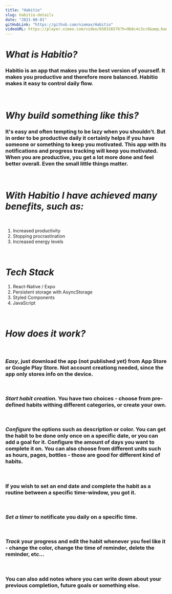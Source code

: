 ```yaml
---
title: "Habitio"
slug: habitio-details
date: "2021-08-01"
gitHubLink: "https://github.com/niemax/Habitio"
videoURL: https://player.vimeo.com/video/650316576?h=9b8c4c3cc9&amp;badge=0&amp;autopause=0&amp;player_id=0&amp;app_id=58479
---
```


# **_What is Habitio?_**

### Habitio is an app that makes you the best version of yourself. It makes you productive and therefore more balanced. Habitio makes it easy to control daily flow.

<br>

# **_Why build something like this?_**

### It's easy and often tempting to be lazy when you shouldn't. But in order to be productive daily it certainly helps if you have someone or something to keep you motivated. This app with its notifications and progress tracking will keep you motivated. When you are productive, you get a lot more done and feel better overall. Even the small little things matter.

<br>

# **_With Habitio I have achieved many benefits, such as:_**

<br>

1. Increased productivity
2. Stopping procrastination
3. Increased energy levels

<br>

# **_Tech Stack_**

1. React-Native / Expo
2. Persistent storage with AsyncStorage
3. Styled Components
4. JavaScript

<br>

# **_How does it work?_**

<br>

### **_Easy_**, just download the app (not published yet) from App Store or Google Play Store. Not account creationg needed, since the app only stores info on the device.

<br>

### **_Start habit creation._** You have two choices - choose from pre-defined habits withing different categories, or create your own.

<br>

### **_Configure_** the options such as description or color. You can get the habit to be done only once on a specific date, or you can add a goal for it. Configure the amount of days you want to complete it on. You can also choose from different units such as hours, pages, bottles - those are good for different kind of habits.

<br>

### If you wish to set an end date and complete the habit as a routine between a specific time-window, you got it.

<br>

### **_Set a timer_** to notificate you daily on a specific time.

<br>

### **_Track_** your progress and edit the habit whenever you feel like it - change the color, change the time of reminder, delete the reminder, etc...

<br>

### You can also add notes where you can write down about your previous completion, future goals or something else.
